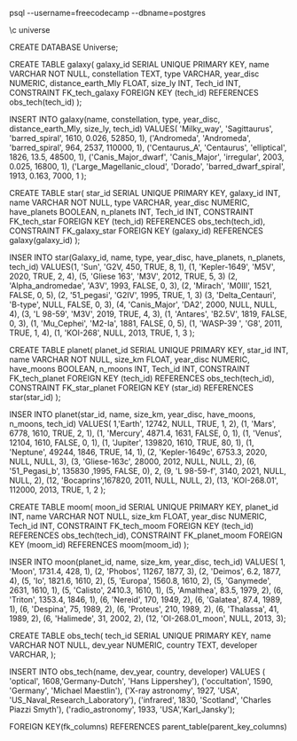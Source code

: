 psql --username=freecodecamp --dbname=postgres

\c universe

CREATE DATABASE Universe;

CREATE TABLE galaxy(
                    galaxy_id SERIAL UNIQUE PRIMARY KEY, 
                    name VARCHAR NOT NULL, 
                    constellation TEXT, 
                    type VARCHAR, 
                    year_disc NUMERIC,
                    distance_earth_Mly FLOAT,
                    size_ly INT,
                    Tech_id INT,
                    CONSTRAINT FK_tech_galaxy FOREIGN KEY (tech_id) REFERENCES obs_tech(tech_id)
                    );
  

INSERT INTO galaxy(name, constellation, type, year_disc, distance_earth_Mly, size_ly, tech_id) 
  VALUES(
    'Milky_way', 'Sagittaurus', 'barred_spiral', 1610, 0.026, 52850, 1),
    ('Andromeda', 'Andromeda', 'barred_spiral', 964, 2537, 110000, 1),
    ('Centaurus_A', 'Centaurus', 'elliptical', 1826, 13.5, 48500, 1),
    ('Canis_Major_dwarf', 'Canis_Major', 'irregular', 2003, 0.025, 16800, 1),
    ('Large_Magellanic_cloud', 'Dorado', 'barred_dwarf_spiral', 1913, 0.163, 7000, 1
          );
    
    
CREATE TABLE star(
                    star_id SERIAL UNIQUE PRIMARY KEY, 
                    galaxy_id INT,
                    name VARCHAR NOT NULL, 
                    type VARCHAR, 
                    year_disc NUMERIC,
                    have_planets BOOLEAN,
                    n_planets INT,
                    Tech_id INT, 
                    CONSTRAINT FK_tech_star FOREIGN KEY (tech_id) REFERENCES obs_tech(tech_id),
                    CONSTRAINT FK_galaxy_star FOREIGN KEY (galaxy_id) REFERENCES galaxy(galaxy_id)
                    );
                    
INSER INTO star(Galaxy_id, name, type, year_disc, have_planets, n_planets, tech_id)
  VALUES(1, 
    'Sun', 'G2V, 450, TRUE, 8, 1),
    (1, 'Kepler-1649', 'M5V', 2020, TRUE, 2, 4),
    (5, 'Gliese 163', 'M3V', 2012, TRUE, 5, 3)
    (2, 'Alpha_andromedae', 'A3V', 1993, FALSE, 0, 3),
    (2, 'Mirach', 'M0III', 1521, FALSE, 0, 5),
    (2, '51_pegasi', 'G2IV', 1995, TRUE, 1, 3) 
    (3, 'Delta_Centauri', 'B-type', NULL, FALSE, 0, 3),
    (4, 'Canis_Major', 'DA2', 2000, NULL, NULL, 4),
    (3, 'L 98-59', 'M3V', 2019, TRUE, 4, 3),
    (1, 'Antares', 'B2.5V', 1819, FALSE, 0, 3),
    (1, 'Mu_Cephei', 'M2-Ia', 1881, FALSE, 0, 5),
    (1, 'WASP-39 ', 'G8', 2011, TRUE, 1, 4),
    (1, 'KOI-268', NULL, 2013, TRUE, 1, 3
        );
    
   
CREATE TABLE planet(
                    planet_id SERIAL UNIQUE PRIMARY KEY, 
                    star_id INT,
                    name VARCHAR NOT NULL, 
                    size_km FLOAT, 
                    year_disc NUMERIC,
                    have_moons BOOLEAN,
                    n_moons INT,
                    Tech_id INT, 
                    CONSTRAINT FK_tech_planet FOREIGN KEY (tech_id) REFERENCES obs_tech(tech_id),
                    CONSTRAINT FK_star_planet FOREIGN KEY (star_id) REFERENCES star(star_id)
                    );

INSER INTO planet(star_id, name, size_km, year_disc, have_moons, n_moons, tech_id)
  VALUES(
    1,'Earth', 12742, NULL, TRUE, 1, 2),
    (1, 'Mars', 6778, 1610, TRUE, 2, 1),
    (1, 'Mercury', 4871.4, 1631, FALSE, 0, 1),
    (1, 'Venus', 12104, 1610, FALSE, 0, 1),
    (1, 'Jupiter', 139820, 1610, TRUE, 80, 1),
    (1, 'Neptune', 49244, 1846, TRUE, 14, 1),
    (2, 'Kepler-1649c', 6753.3, 2020, NULL, NULL, 3),
    (3, 'Gliese-163c', 28000, 2012, NULL, NULL, 2),
    (6, '51_Pegasi_b', 135830 ,1995, FALSE, 0), 2,
    (9, 'L 98-59-f', 3140, 2021, NULL, NULL, 2),
    (12, 'Bocaprins',167820, 2011, NULL, NULL, 2),
    (13, 'KOI-268.01', 112000, 2013, TRUE, 1, 2
        );

CREATE TABLE moom(
                    moon_id SERIAL UNIQUE PRIMARY KEY, 
                    planet_id INT,
                    name VARCHAR NOT NULL, 
                    size_km FLOAT, 
                    year_disc NUMERIC,
                    Tech_id INT, 
                    CONSTRAINT FK_tech_moom FOREIGN KEY (tech_id) REFERENCES obs_tech(tech_id),
                    CONSTRAINT FK_planet_moom FOREIGN KEY (moom_id) REFERENCES moom(moom_id)
                    );
    
INSER INTO moon(planet_id, name, size_km, year_disc, tech_id)
  VALUES(
    1, 'Moon', 1731.4, 428, 1),
    (2, 'Phobos', 11267, 1877, 3),
    (2, 'Deimos', 6.2, 1877, 4),
    (5, 'Io', 1821.6, 1610, 2),
    (5, 'Europa', 1560.8, 1610, 2),
    (5, 'Ganymede', 2631, 1610, 1),
    (5, 'Calisto', 2410.3, 1610, 1),
    (5, 'Amalthea', 83.5, 1979, 2),
    (6, 'Triton', 1353.4, 1846, 1),
    (6, 'Nereid', 170, 1949, 2),
    (6, 'Galatea', 87.4, 1989, 1),
    (6, 'Despina', 75, 1989, 2),
    (6, 'Proteus', 210, 1989, 2),
    (6, 'Thalassa', 41, 1989, 2),
    (6, 'Halimede', 31, 2002, 2),
    (12, 'OI-268.01_moon', NULL, 2013, 3);
 
CREATE TABLE obs_tech(
                    tech_id SERIAL UNIQUE PRIMARY KEY, 
                    name VARCHAR NOT NULL, 
                    dev_year NUMERIC, 
                    country TEXT,
                    developer VARCHAR, 
                    );
  
INSERT INTO obs_tech(name, dev_year, country, developer) 
  VALUES (
     'optical', 1608,'Germany-Dutch', 'Hans Lippershey'),
     ('occultation', 1590, 'Germany', 'Michael Maestlin'),
     ('X-ray astronomy', 1927, 'USA', 'US_Naval_Research_Laboratory'), 
     ('infrared', 1830, 'Scotland', 'Charles Piazzi Smyth'),
     ('radio_astronomy', 1933, 'USA','Karl_Jansky');
  
 
FOREIGN KEY(fk_columns) 
   REFERENCES parent_table(parent_key_columns)
